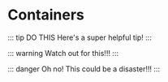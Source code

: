 # Containers

::: tip DO THIS
Here's a super helpful tip!
:::

::: warning
Watch out for this!!!
:::

::: danger
Oh no! This could be a disaster!!!
:::